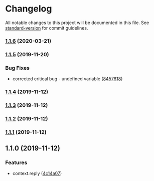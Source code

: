 # Changelog

All notable changes to this project will be documented in this file. See [standard-version](https://github.com/conventional-changelog/standard-version) for commit guidelines.

### [1.1.6](https://github.com/gospime/koa-reply/compare/v1.1.5...v1.1.6) (2020-03-21)

### [1.1.5](https://github.com/gospime/koa-reply/compare/v1.1.4...v1.1.5) (2019-11-20)


### Bug Fixes

* corrected critical bug - undefined variable ([8457618](https://github.com/gospime/koa-reply/commit/8457618bed609c3cf79f464302107ed131ecb966))

### [1.1.4](https://github.com/gospime/koa-reply/compare/v1.1.3...v1.1.4) (2019-11-12)

### [1.1.3](https://github.com/gospime/koa-reply/compare/v1.1.2...v1.1.3) (2019-11-12)

### [1.1.2](https://github.com/gospime/koa-reply/compare/v1.1.1...v1.1.2) (2019-11-12)

### [1.1.1](https://github.com/gospime/koa-reply/compare/v1.1.0...v1.1.1) (2019-11-12)

## 1.1.0 (2019-11-12)


### Features

* context.reply ([4c14a07](https://github.com/gospime/koa-reply/commit/4c14a0767a1e30790cddccf1b33054e9d2efd3dd))
